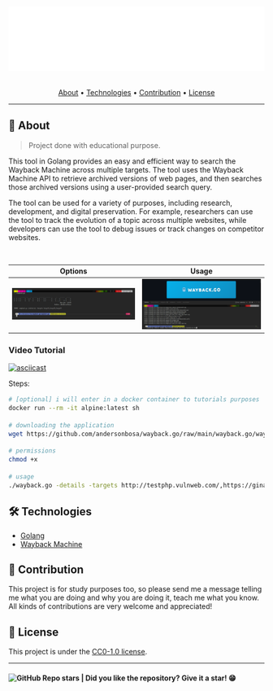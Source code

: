 <section align="center">

  <img src="docs/assets/images/banner.svg" title="Project banner" alt="Project banner" />

  <br>
  <br>

  <!-- badges -->

  <p>
    <a href="#about">About</a> •
    <a href="#technologies">Technologies</a> •
    <a href="#contribution">Contribution</a> •
    <a href="#license">License</a>
  </p>
</section>

---

<h2 id="about">💬 About</h2>

> Project done with educational purpose.
> 
This tool in Golang provides an easy and efficient way to search the Wayback Machine across multiple targets. The tool uses the Wayback Machine API to retrieve archived versions of web pages, and then searches those archived versions using a user-provided search query.

The tool can be used for a variety of purposes, including research, development, and digital preservation. For example, researchers can use the tool to track the evolution of a topic across multiple websites, while developers can use the tool to debug issues or track changes on competitor websites.

<br/>

| Options                                   | Usage                                     |
| ----------------------------------------- | ----------------------------------------- |
| ![image](./docs/assets/images/print2.png) | ![image](./docs/assets/images/print1.png) |

### Video Tutorial

[![asciicast](https://asciinema.org/a/606525.svg)](https://asciinema.org/a/606525)

Steps:

```bash
# [optional] i will enter in a docker container to tutorials purposes
docker run --rm -it alpine:latest sh 

# downloading the application
wget https://github.com/andersonbosa/wayback.go/raw/main/wayback.go/wayback.go

# permissions
chmod +x 

# usage
./wayback.go -details -targets http://testphp.vulnweb.com/,https://ginandjuice.shop
```

<h2 id="technologies"> 🛠️ Technologies</h2>

* [Golang](https://golang.org/)
* [Wayback Machine](http://wayback.archive.org/)


<h2 id="contribution">🤝 Contribution</h2>

<p>
  This project is for study purposes too, so please send me a message telling me what you are doing and why you are doing it, teach me what you know. All kinds of contributions are very welcome and appreciated!
</p>



<h2 id="license"> 📝 License</h2>

This project is under the [CC0-1.0 license](LICENSE.md).

---

<h4>  
  <img alt="GitHub Repo stars" src="https://img.shields.io/github/stars/andersonbosa/wayback.go?style=social">
  | Did you like the repository? Give it a star! 😁
</h4>


<!-- Links -->
